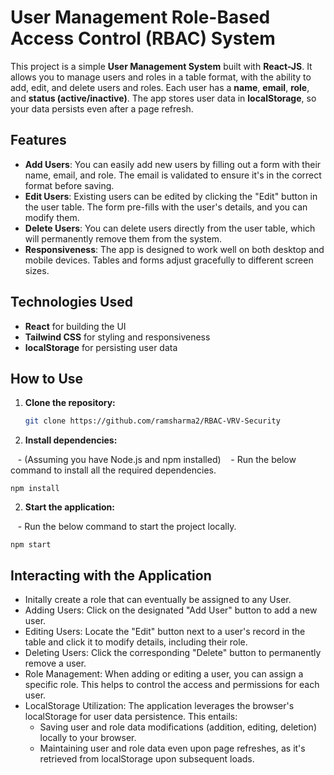 # User Management Role-Based Access Control (RBAC) System

This project is a simple **User Management System** built with **React-JS**. It allows you to manage users and roles in a table format, with the ability to add, edit, and delete users and roles. Each user has a **name**, **email**, **role**, and **status (active/inactive)**. The app stores user data in **localStorage**, so your data persists even after a page refresh.


## Features

- **Add Users**: You can easily add new users by filling out a form with their name, email, and role. The email is validated to ensure it's in the correct format before saving.
- **Edit Users**: Existing users can be edited by clicking the "Edit" button in the user table. The form pre-fills with the user's details, and you can modify them.
- **Delete Users**: You can delete users directly from the user table, which will permanently remove them from the system.
- **Responsiveness**: The app is designed to work well on both desktop and mobile devices. Tables and forms adjust gracefully to different screen sizes.
  

## Technologies Used

- **React** for building the UI
- **Tailwind CSS** for styling and responsiveness
- **localStorage** for persisting user data


## How to Use

1. **Clone the repository:**

   ```bash
   git clone https://github.com/ramsharma2/RBAC-VRV-Security

2. **Install dependencies:**

   - (Assuming you have Node.js and npm installed)
   - Run the below command to install all the required dependencies.
   
    npm install

2. **Start the application:**

   - Run the below command to start the project locally.
   
    npm start


## Interacting with the Application

- Initally create a role that can eventually be assigned to any User.
- Adding Users: Click on the designated "Add User" button to add a new user.
- Editing Users: Locate the "Edit" button next to a user's record in the table and click it to modify details, including their role.
- Deleting Users: Click the corresponding "Delete" button to permanently remove a user.
- Role Management: When adding or editing a user, you can assign a specific role. This helps to control the access and permissions for each user.
- LocalStorage Utilization: The application leverages the browser's localStorage for user data persistence. This entails:
    - Saving user and role data modifications (addition, editing, deletion) locally to your browser.
    - Maintaining user and role data even upon page refreshes, as it's retrieved from localStorage upon subsequent loads.
